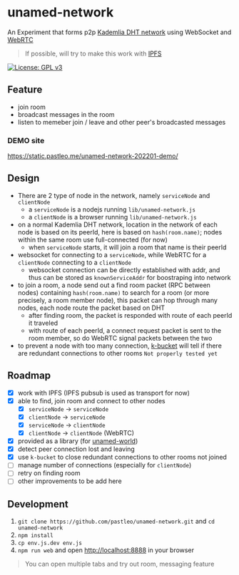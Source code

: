 unamed-network
===

An Experiment that forms p2p [Kademlia DHT network](https://en.wikipedia.org/wiki/Kademlia) using WebSocket and [WebRTC](https://webrtc.org/)

> If possible, will try to make this work with [IPFS](https://ipfs.io/)

[![License: GPL v3](https://img.shields.io/badge/License-GPLv3-blue.svg)](https://www.gnu.org/licenses/gpl-3.0)

## Feature

* join room
* broadcast messages in the room
* listen to memeber join / leave and other peer's broadcasted messages

### DEMO site

https://static.pastleo.me/unamed-network-202201-demo/

## Design

* There are 2 type of node in the network, namely `serviceNode` and `clientNode`
  * a `serviceNode` is a nodejs running `lib/unamed-network.js`
  * a `clientNode` is a browser running `lib/unamed-network.js`
* on a normal Kademlia DHT network, location in the network of each node is based on its peerId, here is based on `hash(room.name)`; nodes within the same room use full-connected (for now)
  * when `serviceNode` starts, it will join a room that name is their peerId
* websocket for connecting to a `serviceNode`, while WebRTC for a `clientNode` connecting to a `clientNode`
  * websocket connection can be directly established with addr, and thus can be stored as `knownServiceAddr` for boostraping into network
* to join a room, a node send out a find room packet (RPC between nodes) containing `hash(room.name)` to search for a room (or more precisely, a room member node), this packet can hop through many nodes, each node route the packet based on DHT
  * after finding room, the packet is responded with route of each peerId it traveled
  * with route of each peerId, a connect request packet is sent to the room member, so do WebRTC signal packets between the two
* to prevent a node with too many connection, [k-bucket](https://www.npmjs.com/package/k-bucket) will tell if there are redundant connections to other rooms `Not properly tested yet`

## Roadmap

* [x] work with IPFS (IPFS pubsub is used as transport for now)
* [x] able to find, join room and connect to other nodes
  * [x] `serviceNode` -> `serviceNode`
  * [x] `clientNode` -> `serviceNode`
  * [x] `serviceNode` -> `clientNode`
  * [x] `clientNode` -> `clientNode` (WebRTC)
* [x] provided as a library (for [unamed-world](https://github.com/pastleo/unamed-world))
* [x] detect peer connection lost and leaving
* [x] use `k-bucket` to close redundant connections to other rooms not joined
* [ ] manage number of connections (especially for `clientNode`)
* [ ] retry on finding room
* [ ] other improvements to be add here

## Development

1. `git clone https://github.com/pastleo/unamed-network.git` and `cd unamed-network`
2. `npm install`
3. `cp env.js.dev env.js`
4. `npm run web` and open [http://localhost:8888](http://localhost:8888) in your browser

> You can open multiple tabs and try out room, messaging feature
